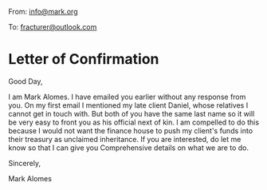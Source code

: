 From: info@mark.org

To: fracturer@outlook.com

# Letter of Confirmation
Good Day,
 
I am Mark Alomes. I have emailed you earlier without any response from you. On my first email I mentioned my late client Daniel, whose relatives I cannot get in touch with. But both of you have the same last name so it will be very easy to front you as his official next of kin. I am compelled to do this because I would not want the finance house to push my client's funds into their treasury as unclaimed inheritance. If you are interested, do let me know so that I can give you Comprehensive details on what we are to do.

Sincerely,

Mark Alomes

